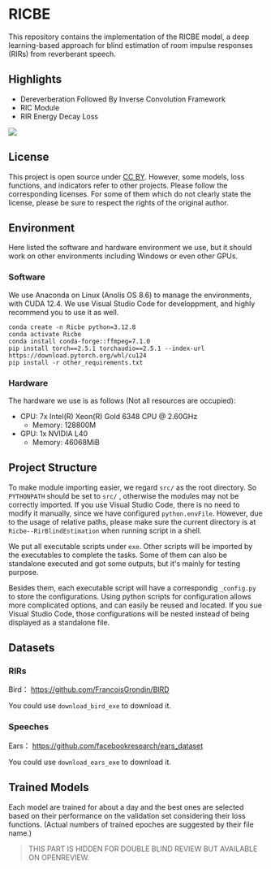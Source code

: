# RICBE 

This repository contains the implementation of the RICBE model, a deep learning-based approach for blind estimation of room impulse responses (RIRs) from reverberant speech.

## Highlights

- Dereverberation Followed By Inverse Convolution Framework
- RIC Module
- RIR Energy Decay Loss

![](./readme_img/dic.png)

## License

This project is open source under [CC BY](https://creativecommons.org/licenses/by/4.0/). However, some models, loss functions, and indicators refer to other projects. Please follow the corresponding licenses. For some of them which do not clearly state the license, please be sure to respect the rights of the original author.

## Environment

Here listed the software and hardware environment we use, but it should work on other environments including Windows or even other GPUs.

### Software

We use Anaconda on Linux (Anolis OS 8.6) to manage the environments, with CUDA 12.4. We use Visual Studio Code for developpment, and highly recommend you to use it as well.

```shell
conda create -n Ricbe python=3.12.8
conda activate Ricbe
conda install conda-forge::ffmpeg=7.1.0
pip install torch==2.5.1 torchaudio==2.5.1 --index-url https://download.pytorch.org/whl/cu124
pip install -r other_requirements.txt
```

### Hardware

The hardware we use is as follows (Not all resources are occupied):

- CPU: 7x Intel(R) Xeon(R) Gold 6348 CPU @ 2.60GHz
    - Memory: 128800M
- GPU: 1x NVIDIA L40
    - Memory: 46068MiB

## Project Structure

To make module importing easier, we regard `src/` as the root directory. So `PYTHONPATH` should be set to `src/` , otherwise the modules may not be correctly imported. If you use Visual Studio Code, there is no need to modify it manually, since we have configured `python.envFile`. However, due to the usage of relative paths, please make sure the current directory is at `Ricbe--RirBlindEstimation` when running script in a shell.

We put all executable scripts under `exe`. Other scripts will be imported by the executables to complete the tasks. Some of them can also be standalone executed and got some outputs, but it's mainly for testing purpose.

Besides them, each executable script will have a correspondig `_config.py` to store the configurations. Using python scripts for configuration allows more complicated options, and can easily be reused and located. If you sue Visual Studio Code, those configurations will be nested instead of being displayed as a standalone file.

## Datasets

### RIRs

Bird： https://github.com/FrancoisGrondin/BIRD

You could use `download_bird_exe` to download it.

### Speeches

Ears： https://github.com/facebookresearch/ears_dataset

You could use `download_ears_exe` to download it.

## Trained Models

Each model are trained for about a day and the best ones are selected based on their performance on the validation set considering their loss functions. (Actual numbers of trained epoches are suggested by their file name.)

> THIS PART IS HIDDEN FOR DOUBLE BLIND REVIEW BUT AVAILABLE ON OPENREVIEW.